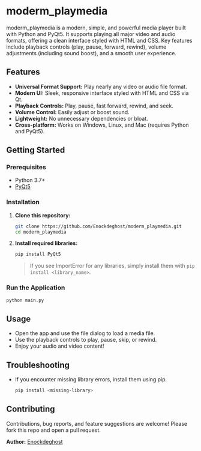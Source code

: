 # moderm_playmedia

moderm_playmedia is a modern, simple, and powerful media player built with Python and PyQt5. It supports playing all major video and audio formats, offering a clean interface styled with HTML and CSS. Key features include playback controls (play, pause, forward, rewind), volume adjustments (including sound boost), and a smooth user experience.

## Features

- **Universal Format Support:** Play nearly any video or audio file format.
- **Modern UI:** Sleek, responsive interface styled with HTML and CSS via Qt.
- **Playback Controls:** Play, pause, fast forward, rewind, and seek.
- **Volume Control:** Easily adjust or boost sound.
- **Lightweight:** No unnecessary dependencies or bloat.
- **Cross-platform:** Works on Windows, Linux, and Mac (requires Python and PyQt5).


## Getting Started

### Prerequisites

- Python 3.7+
- [PyQt5](https://pypi.org/project/PyQt5/)

### Installation

1. **Clone this repository:**
    ```bash
    git clone https://github.com/Enockdeghost/moderm_playmedia.git
    cd moderm_playmedia
    ```

2. **Install required libraries:**
   
    ```bash
    pip install PyQt5
    ```

    > If you see ImportError for any libraries, simply install them with `pip install <library_name>`.

### Run the Application

```bash
python main.py
```

## Usage

- Open the app and use the file dialog to load a media file.
- Use the playback controls to play, pause, skip, or rewind.
- Enjoy your audio and video content!



## Troubleshooting

- If you encounter missing library errors, install them using pip.
    ```bash
    pip install <missing-library>
    ```

## Contributing

Contributions, bug reports, and feature suggestions are welcome! Please fork this repo and open a pull request.


**Author:** [Enockdeghost](https://github.com/Enockdeghost)
